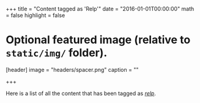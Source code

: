 +++
title = "Content tagged as 'Relp'"
date = "2016-01-01T00:00:00"
math = false
highlight = false

# Optional featured image (relative to `static/img/` folder).
[header]
image = "headers/spacer.png"
caption = ""

+++

Here is a list of all the content that has been tagged as *[relp](https://f1.holisticinfosecforwebdevelopers.com/chap03.html#leanpub-auto-system-loggers-reviewed)*.
